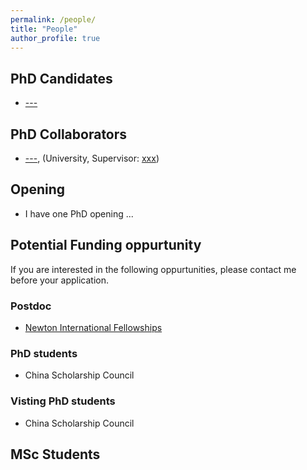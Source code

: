 ```yaml
---
permalink: /people/
title: "People"
author_profile: true
---
```


## PhD Candidates

* [---]()

## PhD Collaborators

* [---](), (University, Supervisor: [xxx]())

## Opening
* I have one PhD opening ...

## Potential Funding oppurtunity 
If you are interested in the following oppurtunities, please contact me before your application.
### Postdoc
* [Newton International Fellowships](https://royalsociety.org/grants-schemes-awards/grants/newton-international/)
### PhD students
* China Scholarship Council
### Visting PhD students
* China Scholarship Council

## MSc Students

 
